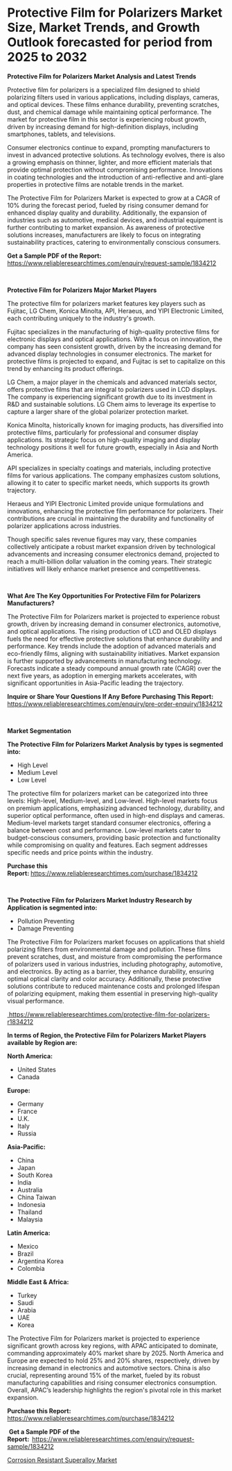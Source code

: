 <p><h1>Protective Film for Polarizers Market Size, Market Trends, and Growth Outlook forecasted for period from 2025 to 2032</h1></p><p><strong>Protective Film for Polarizers Market Analysis and Latest Trends</strong></p>
<p><p>Protective film for polarizers is a specialized film designed to shield polarizing filters used in various applications, including displays, cameras, and optical devices. These films enhance durability, preventing scratches, dust, and chemical damage while maintaining optical performance. The market for protective film in this sector is experiencing robust growth, driven by increasing demand for high-definition displays, including smartphones, tablets, and televisions.</p><p>Consumer electronics continue to expand, prompting manufacturers to invest in advanced protective solutions. As technology evolves, there is also a growing emphasis on thinner, lighter, and more efficient materials that provide optimal protection without compromising performance. Innovations in coating technologies and the introduction of anti-reflective and anti-glare properties in protective films are notable trends in the market.</p><p>The Protective Film for Polarizers Market is expected to grow at a CAGR of 10% during the forecast period, fueled by rising consumer demand for enhanced display quality and durability. Additionally, the expansion of industries such as automotive, medical devices, and industrial equipment is further contributing to market expansion. As awareness of protective solutions increases, manufacturers are likely to focus on integrating sustainability practices, catering to environmentally conscious consumers.</p></p>
<p><strong>Get a Sample PDF of the Report:&nbsp;</strong> <a href="https://www.reliableresearchtimes.com/enquiry/request-sample/1834212?utm_campaign=3518&utm_medium=2&utm_source=Github&utm_content=ia&utm_term=03042025&utm_id=protective-film-for-polarizers">https://www.reliableresearchtimes.com/enquiry/request-sample/1834212</a></p>
<p>&nbsp;</p>
<p><strong>Protective Film for Polarizers Major Market Players</strong></p>
<p><p>The protective film for polarizers market features key players such as Fujitac, LG Chem, Konica Minolta, API, Heraeus, and YIPI Electronic Limited, each contributing uniquely to the industry's growth.</p><p>Fujitac specializes in the manufacturing of high-quality protective films for electronic displays and optical applications. With a focus on innovation, the company has seen consistent growth, driven by the increasing demand for advanced display technologies in consumer electronics. The market for protective films is projected to expand, and Fujitac is set to capitalize on this trend by enhancing its product offerings.</p><p>LG Chem, a major player in the chemicals and advanced materials sector, offers protective films that are integral to polarizers used in LCD displays. The company is experiencing significant growth due to its investment in R&D and sustainable solutions. LG Chem aims to leverage its expertise to capture a larger share of the global polarizer protection market.</p><p>Konica Minolta, historically known for imaging products, has diversified into protective films, particularly for professional and consumer display applications. Its strategic focus on high-quality imaging and display technology positions it well for future growth, especially in Asia and North America.</p><p>API specializes in specialty coatings and materials, including protective films for various applications. The company emphasizes custom solutions, allowing it to cater to specific market needs, which supports its growth trajectory.</p><p>Heraeus and YIPI Electronic Limited provide unique formulations and innovations, enhancing the protective film performance for polarizers. Their contributions are crucial in maintaining the durability and functionality of polarizer applications across industries.</p><p>Though specific sales revenue figures may vary, these companies collectively anticipate a robust market expansion driven by technological advancements and increasing consumer electronics demand, projected to reach a multi-billion dollar valuation in the coming years. Their strategic initiatives will likely enhance market presence and competitiveness.</p></p>
<p>&nbsp;</p>
<p><strong>What Are The Key Opportunities For Protective Film for Polarizers Manufacturers?</strong></p>
<p><p>The Protective Film for Polarizers market is projected to experience robust growth, driven by increasing demand in consumer electronics, automotive, and optical applications. The rising production of LCD and OLED displays fuels the need for effective protective solutions that enhance durability and performance. Key trends include the adoption of advanced materials and eco-friendly films, aligning with sustainability initiatives. Market expansion is further supported by advancements in manufacturing technology. Forecasts indicate a steady compound annual growth rate (CAGR) over the next five years, as adoption in emerging markets accelerates, with significant opportunities in Asia-Pacific leading the trajectory.</p></p>
<p><strong>Inquire or Share Your Questions If Any Before Purchasing This Report:</strong> <a href="https://www.reliableresearchtimes.com/enquiry/pre-order-enquiry/1834212?utm_campaign=3518&utm_medium=2&utm_source=Github&utm_content=ia&utm_term=03042025&utm_id=protective-film-for-polarizers">https://www.reliableresearchtimes.com/enquiry/pre-order-enquiry/1834212</a></p>
<p>&nbsp;</p>
<p><strong>Market Segmentation</strong></p>
<p><strong>The Protective Film for Polarizers Market Analysis by types is segmented into:</strong></p>
<p><ul><li>High Level</li><li>Medium Level</li><li>Low Level</li></ul></p>
<p><p>The protective film for polarizers market can be categorized into three levels: High-level, Medium-level, and Low-level. High-level markets focus on premium applications, emphasizing advanced technology, durability, and superior optical performance, often used in high-end displays and cameras. Medium-level markets target standard consumer electronics, offering a balance between cost and performance. Low-level markets cater to budget-conscious consumers, providing basic protection and functionality while compromising on quality and features. Each segment addresses specific needs and price points within the industry.</p></p>
<p><strong>Purchase this Report:&nbsp;</strong><a href="https://www.reliableresearchtimes.com/purchase/1834212?utm_campaign=3518&utm_medium=2&utm_source=Github&utm_content=ia&utm_term=03042025&utm_id=protective-film-for-polarizers">https://www.reliableresearchtimes.com/purchase/1834212</a></p>
<p>&nbsp;</p>
<p><strong>The Protective Film for Polarizers Market Industry Research by Application is segmented into:</strong></p>
<p><ul><li>Pollution Preventing</li><li>Damage Preventing</li></ul></p>
<p><p>The Protective Film for Polarizers market focuses on applications that shield polarizing filters from environmental damage and pollution. These films prevent scratches, dust, and moisture from compromising the performance of polarizers used in various industries, including photography, automotive, and electronics. By acting as a barrier, they enhance durability, ensuring optimal optical clarity and color accuracy. Additionally, these protective solutions contribute to reduced maintenance costs and prolonged lifespan of polarizing equipment, making them essential in preserving high-quality visual performance.</p></p>
<p><a href="https://www.reliableresearchtimes.com/protective-film-for-polarizers-r1834212?utm_campaign=3518&utm_medium=2&utm_source=Github&utm_content=ia&utm_term=03042025&utm_id=protective-film-for-polarizers">&nbsp;https://www.reliableresearchtimes.com/protective-film-for-polarizers-r1834212</a></p>
<p><strong>In terms of Region, the Protective Film for Polarizers Market Players available by Region are:</strong></p>
<p>
    <p> <strong> North America: </strong>
        <ul>
            <li>United States</li>
            <li>Canada</li>
        </ul>
        </p> 
    <p> <strong> Europe: </strong>
        <ul>
            <li>Germany</li>
            <li>France</li>
            <li>U.K.</li>
            <li>Italy</li>
            <li>Russia</li>
        </ul>
        </p> 
    <p> <strong> Asia-Pacific: </strong>
        <ul>
            <li>China</li>
            <li>Japan</li>
            <li>South Korea</li>
            <li>India</li>
            <li>Australia</li>
            <li>China Taiwan</li>
            <li>Indonesia</li>
            <li>Thailand</li>
            <li>Malaysia</li>
        </ul>
        </p> 
    <p> <strong> Latin America: </strong>
        <ul>
            <li>Mexico</li>
            <li>Brazil</li>
            <li>Argentina Korea</li>
            <li>Colombia</li>
        </ul>
        </p> 
    <p> <strong> Middle East & Africa: </strong>
        <ul>
            <li>Turkey</li>
            <li>Saudi</li>
            <li>Arabia</li>
            <li>UAE</li>
            <li>Korea</li>
        </ul>
    </p>
    </p>
<p><p>The Protective Film for Polarizers market is projected to experience significant growth across key regions, with APAC anticipated to dominate, commanding approximately 40% market share by 2025. North America and Europe are expected to hold 25% and 20% shares, respectively, driven by increasing demand in electronics and automotive sectors. China is also crucial, representing around 15% of the market, fueled by its robust manufacturing capabilities and rising consumer electronics consumption. Overall, APAC’s leadership highlights the region's pivotal role in this market expansion.</p></p>
<p><strong>Purchase this Report: </strong><a href="https://www.reliableresearchtimes.com/purchase/1834212?utm_campaign=3518&utm_medium=2&utm_source=Github&utm_content=ia&utm_term=03042025&utm_id=protective-film-for-polarizers">https://www.reliableresearchtimes.com/purchase/1834212</a></p>
<p>&nbsp;<strong>Get a Sample PDF of the Report:&nbsp;&nbsp;</strong><a href="https://www.reliableresearchtimes.com/enquiry/request-sample/1834212?utm_campaign=3518&utm_medium=2&utm_source=Github&utm_content=ia&utm_term=03042025&utm_id=protective-film-for-polarizers">https://www.reliableresearchtimes.com/enquiry/request-sample/1834212</a></p>
<p><strong></strong></p>
<p><p><a href="https://github.com/sirayedantte/Market-Research-Report-List-1/blob/main/corrosion-resistant-superalloy-market.md?utm_campaign=3518&utm_medium=2&utm_source=Github&utm_content=ia&utm_term=03042025&utm_id=protective-film-for-polarizers">Corrosion Resistant Superalloy Market</a></p></p>